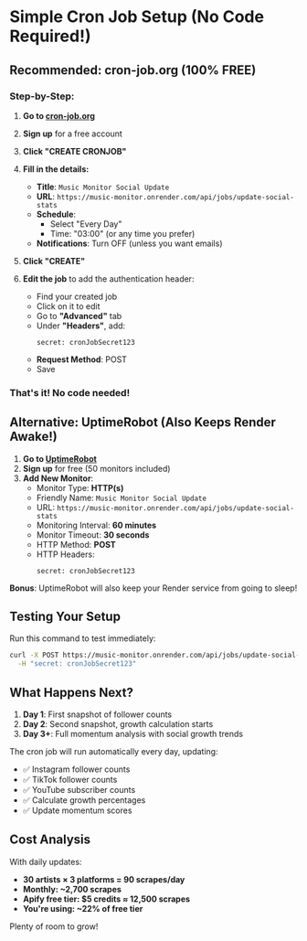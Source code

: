 # Simple Cron Job Setup (No Code Required!)

## Recommended: cron-job.org (100% FREE)

### Step-by-Step:

1. **Go to [cron-job.org](https://cron-job.org/en/)**

2. **Sign up** for a free account

3. **Click "CREATE CRONJOB"**

4. **Fill in the details:**
   - **Title**: `Music Monitor Social Update`
   - **URL**: `https://music-monitor.onrender.com/api/jobs/update-social-stats`
   - **Schedule**: 
     - Select "Every Day"
     - Time: "03:00" (or any time you prefer)
   - **Notifications**: Turn OFF (unless you want emails)

5. **Click "CREATE"**

6. **Edit the job** to add the authentication header:
   - Find your created job
   - Click on it to edit
   - Go to **"Advanced"** tab
   - Under **"Headers"**, add:
     ```
     secret: cronJobSecret123
     ```
   - **Request Method**: POST
   - Save

### That's it! No code needed!

## Alternative: UptimeRobot (Also Keeps Render Awake!)

1. **Go to [UptimeRobot](https://uptimerobot.com)**
2. **Sign up** for free (50 monitors included)
3. **Add New Monitor**:
   - Monitor Type: **HTTP(s)**
   - Friendly Name: `Music Monitor Social Update`
   - URL: `https://music-monitor.onrender.com/api/jobs/update-social-stats`
   - Monitoring Interval: **60 minutes**
   - Monitor Timeout: **30 seconds**
   - HTTP Method: **POST**
   - HTTP Headers:
     ```
     secret: cronJobSecret123
     ```

**Bonus**: UptimeRobot will also keep your Render service from going to sleep!

## Testing Your Setup

Run this command to test immediately:
```bash
curl -X POST https://music-monitor.onrender.com/api/jobs/update-social-stats \
  -H "secret: cronJobSecret123"
```

## What Happens Next?

1. **Day 1**: First snapshot of follower counts
2. **Day 2**: Second snapshot, growth calculation starts
3. **Day 3+**: Full momentum analysis with social growth trends

The cron job will run automatically every day, updating:
- ✅ Instagram follower counts
- ✅ TikTok follower counts
- ✅ YouTube subscriber counts
- ✅ Calculate growth percentages
- ✅ Update momentum scores

## Cost Analysis

With daily updates:
- **30 artists × 3 platforms = 90 scrapes/day**
- **Monthly: ~2,700 scrapes**
- **Apify free tier: $5 credits ≈ 12,500 scrapes**
- **You're using: ~22% of free tier**

Plenty of room to grow!